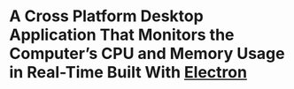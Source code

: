 # A Cross Platform Desktop Application That Monitors the Computer’s CPU and Memory Usage in Real-Time Built With [Electron](https://www.electronjs.org/)